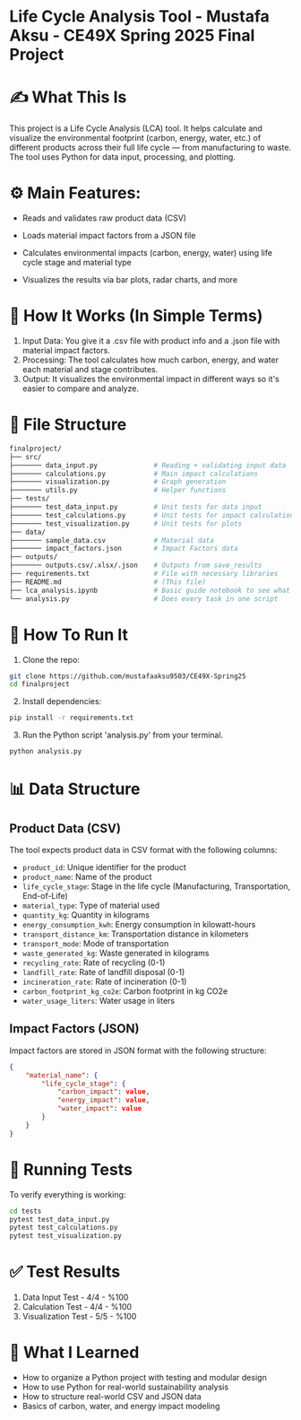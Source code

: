 # Life Cycle Analysis Tool - Mustafa Aksu - CE49X Spring 2025 Final Project 

#  ✍️ What This Is
This project is a Life Cycle Analysis (LCA) tool. It helps calculate and visualize the environmental footprint (carbon, energy, water, etc.) of different products across their full life cycle — from manufacturing to waste. The tool uses Python for data input, processing, and plotting.

#  ⚙️ Main Features:
* Reads and validates raw product data (CSV)

* Loads material impact factors from a JSON file

* Calculates environmental impacts (carbon, energy, water) using life cycle stage and material type

* Visualizes the results via bar plots, radar charts, and more

#  🧠 How It Works (In Simple Terms)

1. Input Data: You give it a .csv file with product info and a .json file with material impact factors.
2. Processing: The tool calculates how much carbon, energy, and water each material and stage contributes.
3. Output: It visualizes the environmental impact in different ways so it's easier to compare and analyze.

#  📂 File Structure

```bash
finalproject/
├── src/
├─────── data_input.py              # Reading + validating input data
├─────── calculations.py            # Main impact calculations
├─────── visualization.py           # Graph generation
├─────── utils.py                   # Helper functions
├── tests/
├─────── test_data_input.py         # Unit tests for data input
├─────── test_calculations.py       # Unit tests for impact calculations
├─────── test_visualization.py      # Unit tests for plots
├── data/
├─────── sample_data.csv            # Material data
├─────── impact_factors.json        # Impact Factors data
├── outputs/                        
├─────── outputs.csv/.xlsx/.json    # Outputs from save_results              
├── requirements.txt                # File with necessary libraries
├── README.md                       # (This file)
├── lca_analysis.ipynb              # Basic guide notebook to see what each function does
└── analysis.py                     # Does every task in one script
```

#  🚀 How To Run It
1. Clone the repo:
```bash
git clone https://github.com/mustafaaksu9503/CE49X-Spring25
cd finalproject
```
2. Install dependencies:
```bash
pip install -r requirements.txt
```
3. Run the Python script 'analysis.py' from your terminal.
```bash
python analysis.py
```

# 📊 Data Structure

## Product Data (CSV)
The tool expects product data in CSV format with the following columns:
- `product_id`: Unique identifier for the product
- `product_name`: Name of the product
- `life_cycle_stage`: Stage in the life cycle (Manufacturing, Transportation, End-of-Life)
- `material_type`: Type of material used
- `quantity_kg`: Quantity in kilograms
- `energy_consumption_kwh`: Energy consumption in kilowatt-hours
- `transport_distance_km`: Transportation distance in kilometers
- `transport_mode`: Mode of transportation
- `waste_generated_kg`: Waste generated in kilograms
- `recycling_rate`: Rate of recycling (0-1)
- `landfill_rate`: Rate of landfill disposal (0-1)
- `incineration_rate`: Rate of incineration (0-1)
- `carbon_footprint_kg_co2e`: Carbon footprint in kg CO2e
- `water_usage_liters`: Water usage in liters

## Impact Factors (JSON)
Impact factors are stored in JSON format with the following structure:
```json
{
    "material_name": {
        "life_cycle_stage": {
            "carbon_impact": value,
            "energy_impact": value,
            "water_impact": value
        }
    }
}
```


# 🧪 Running Tests

To verify everything is working:

```bash
cd tests
pytest test_data_input.py
pytest test_calculations.py
pytest test_visualization.py
```

# ✅ Test Results
1. Data Input Test - 4/4 - %100
2. Calculation Test - 4/4 - %100
3. Visualization Test - 5/5 - %100

# 💭 What I Learned

* How to organize a Python project with testing and modular design
* How to use Python for real-world sustainability analysis
* How to structure real-world CSV and JSON data
* Basics of carbon, water, and energy impact modeling
